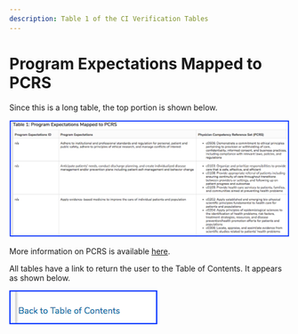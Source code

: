 ```yaml
---
description: Table 1 of the CI Verification Tables
---
```


# Program Expectations Mapped to PCRS

Since this is a long table, the top portion is shown below.  

![Top Portion of Table 1](../../images/curriculum_inventory/verification_tables/program_expectations_to_PCRS/top_portion_of_table.png)

More information on PCRS is available [here](https://www.aamc.org/data-reports/curriculum-reports/interactive-data/competency-mapping-medical-school-program-expectations-mapped-physician-competency-reference-set).

All tables have a link to return the user to the Table of Contents. It appears as shown below.

![Back to table of contents](../../images/curriculum_inventory/verification_tables/program_expectations_to_PCRS/back_to_table_of_contents.png)
